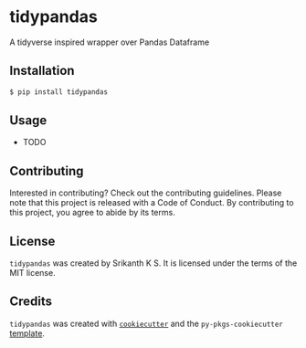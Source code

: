 # tidypandas

A tidyverse inspired wrapper over Pandas Dataframe

## Installation

```bash
$ pip install tidypandas
```

## Usage

- TODO

## Contributing

Interested in contributing? Check out the contributing guidelines. Please note that this project is released with a Code of Conduct. By contributing to this project, you agree to abide by its terms.

## License

`tidypandas` was created by Srikanth K S. It is licensed under the terms of the MIT license.

## Credits

`tidypandas` was created with [`cookiecutter`](https://cookiecutter.readthedocs.io/en/latest/) and the `py-pkgs-cookiecutter` [template](https://github.com/py-pkgs/py-pkgs-cookiecutter).
